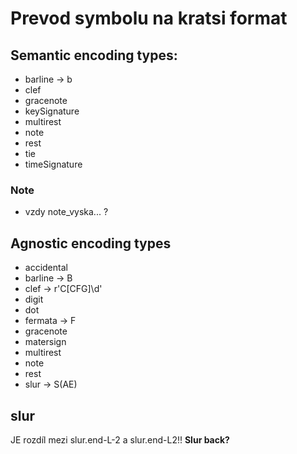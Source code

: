 # Prevod symbolu na kratsi format

## Semantic encoding types:
* barline -> b
* clef
* gracenote
* keySignature
* multirest
* note
* rest
* tie
* timeSignature

### Note
- vzdy note_vyska... ?

## Agnostic encoding types
* accidental
* barline -> B
* clef -> r'C[CFG]\d'
* digit
* dot
* fermata -> F
* gracenote
* matersign
* multirest
* note
* rest
* slur -> S(AE)

## slur 
JE rozdíl mezi slur.end-L-2 a slur.end-L2!!
**Slur back?**



